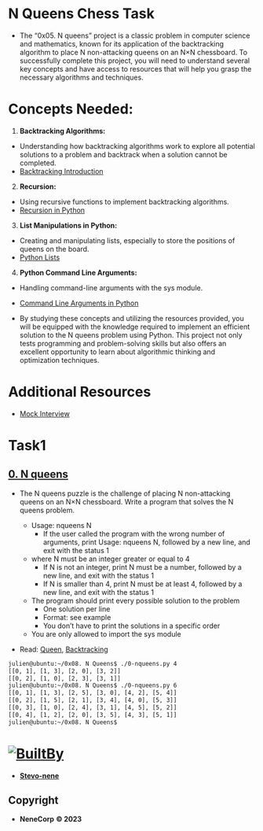 # N Queens Chess Task
- The “0x05. N queens” project is a classic problem in computer science and mathematics, known for its application of the backtracking algorithm to place N non-attacking queens on an N×N chessboard. To successfully complete this project, you will need to understand several key concepts and have access to resources that will help you grasp the necessary algorithms and techniques.

# Concepts Needed: 
1. **Backtracking Algorithms:**

- Understanding how backtracking algorithms work to explore all potential solutions to a problem and backtrack when a solution cannot be completed.
- [Backtracking Introduction](https://intranet.alxswe.com/rltoken/Gbaz9HkwvR9FX4zjBt9dSw)
2. **Recursion:**

- Using recursive functions to implement backtracking algorithms.
- [Recursion in Python](https://intranet.alxswe.com/rltoken/X1vaNXgy_pPyvKfOJm90XQ)
3. **List Manipulations in Python:**

- Creating and manipulating lists, especially to store the positions of queens on the board.
- [Python Lists](https://intranet.alxswe.com/rltoken/P3KbYxmdtSeoJvVfr9Iv0w)
4. **Python Command Line Arguments:**

- Handling command-line arguments with the sys module.
- [Command Line Arguments in Python](https://intranet.alxswe.com/rltoken/2IF4V6xsY_Nq-xcGDK3Bhw)

- By studying these concepts and utilizing the resources provided, you will be equipped with the knowledge required to implement an efficient solution to the N queens problem using Python. This project not only tests programming and problem-solving skills but also offers an excellent opportunity to learn about algorithmic thinking and optimization techniques.

# Additional Resources
- [Mock Interview](https://intranet.alxswe.com/rltoken/aQ3uJmGVeZa-R6B1jYTjXg)



# Task1
## [0. N queens](./0-nqueens.py)

- The N queens puzzle is the challenge of placing N non-attacking queens on an N×N chessboard. Write a program that solves the N queens problem.

    - Usage: nqueens N
        - If the user called the program with the wrong number of arguments, print Usage: nqueens N, followed by a new line, and exit with the status 1
    - where N must be an integer greater or equal to 4
        - If N is not an integer, print N must be a number, followed by a new line, and exit with the status 1
        - If N is smaller than 4, print N must be at least 4, followed by a new line, and exit with the status 1
    - The program should print every possible solution to the problem
        - One solution per line
        - Format: see example
        - You don’t have to print the solutions in a specific order
    - You are only allowed to import the sys module
- Read: [Queen](https://intranet.alxswe.com/rltoken/ghWqI1wvx6g-Ul7nrufMKA), [Backtracking](https://intranet.alxswe.com/rltoken/-hgZbgRFkwmxaKnLnCIuEQ)


```bash
julien@ubuntu:~/0x08. N Queens$ ./0-nqueens.py 4
[[0, 1], [1, 3], [2, 0], [3, 2]]
[[0, 2], [1, 0], [2, 3], [3, 1]]
julien@ubuntu:~/0x08. N Queens$ ./0-nqueens.py 6
[[0, 1], [1, 3], [2, 5], [3, 0], [4, 2], [5, 4]]
[[0, 2], [1, 5], [2, 1], [3, 4], [4, 0], [5, 3]]
[[0, 3], [1, 0], [2, 4], [3, 1], [4, 5], [5, 2]]
[[0, 4], [1, 2], [2, 0], [3, 5], [4, 3], [5, 1]]
julien@ubuntu:~/0x08. N Queens$ 
```


# [![BuiltBy](https://img.shields.io/badge/Built-By-GE7A10?style=flat-square&logo=BuzzFeed&logoColor=white)](https://github.com/stephen-nene)
- **[Stevo-nene](https://github.com/stephen-nene)**



## Copyright

- **NeneCorp** **&copy; 2023**
